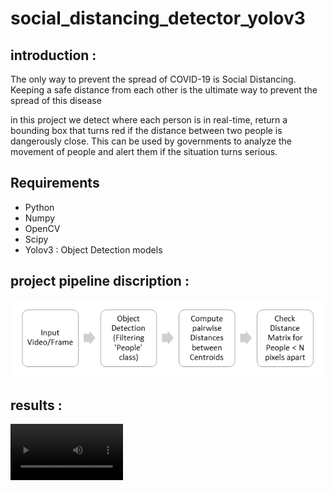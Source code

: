 # social_distancing_detector_yolov3

## introduction :

The only way to prevent the spread of COVID-19 is Social Distancing. Keeping a safe distance from each other is the ultimate way to prevent the spread of this disease

in this project we detect where each person is in real-time, return a bounding box that turns red if the distance between two people is dangerously close. This can be used by governments to analyze the movement of people and alert them if the situation turns serious.

## Requirements

* Python
* Numpy
* OpenCV
* Scipy
* Yolov3 : Object Detection models


## project pipeline discription :

![image](https://github.com/Ines-chihi3/social_distancing_detector_yolov3/blob/master/pipeline.PNG)

## results :
<video src='https://github.com/Ines-chihi3/social_distancing_detector_yolov3/blob/master/test_video/pedestrians_output.avi' width=180/>

## conclusion and improvement : 

this project is only a proof of concept and was not made to be use to monitor social distancing in public or private areas because of ethical and privacy issues.
I am well aware that this project is not perfect so these are a few ideas how this application be improved :
* Using a faster model in order to perform real-time social distancing analysis.
* Automatic calibration is a very well known problem in Computer vision and could improve a lot the bird eye view transformation on different scenes.

## sources :

* https://www.analyticsvidhya.com/blog/2020/05/social-distancing-detection-tool-deep-learning/
* https://www.pyimagesearch.com/2020/06/01/opencv-social-distancing-detector/
